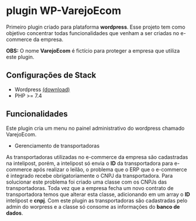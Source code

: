# plugin WP-VarejoEcom

Primeiro plugin criado para plataforma **wordpress**. Esse projeto tem como objetivo concentrar todas funcionalidades que venham a ser criadas no e-commerce da empresa.

**OBS:** O nome **VarejoEcom**  é fictício para proteger a empresa que utiliza este plugin.

## Configurações de Stack
- Wordpress [(download)](https://br.wordpress.org/download/)
- PHP >= 7.4

## Funcionalidades
Este plugin cria um menu no painel administrativo do wordpress chamado VarejoEcom.

- Gerenciamento de transportadoras

As transportadoras utilizadas no e-commerce da empresa são cadastradas na intelipost, porém, a intelipost só envia o **ID** da transportadora para e-commerce após realizar o leilão, o problema que o ERP que o e-commerce é integrado recebe obrigatoriamente o CNPJ da transportadora. Para solucionar este problema foi criado uma classe com os CNPJs das transportadoras. Toda vez que a empresa fecha um novo contrato de transportadora temos que alterar esta classe, adicionando em um array o **ID** intelipost e **cnpj**. Com este plugin as transportadoras são cadastradas pelo admin do worpress e a classe só consome as informações do **banco de dados**.